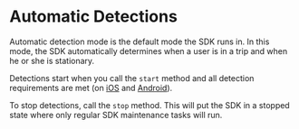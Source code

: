 # Automatic Detections

Automatic detection mode is the default mode the SDK runs in. In this mode, the SDK automatically determines when a user is in a trip and when he or she is stationary.

Detections start when you call the `start` method and all detection requirements are met \(on [iOS](../../api-reference/ios/sentsdkstatus/#candetect) and [Android](../../api-reference/android/sdkstatus/#candetect)\).

To stop detections, call the `stop` method. This will put the SDK in a stopped state where only regular SDK maintenance tasks will run.



